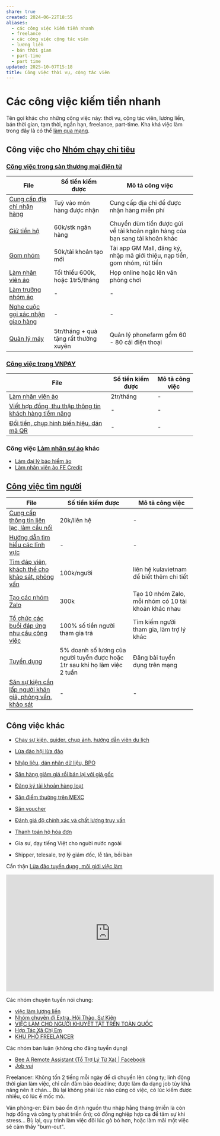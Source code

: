 ```yaml
---
share: true
created: 2024-06-22T18:55
aliases:
  - các công việc kiếm tiền nhanh
  - freelance
  - các công việc cộng tác viên
  - lương liền
  - bán thời gian
  - part-time
  - part time
updated: 2025-10-07T15:18
title: Công việc thời vụ, cộng tác viên
---
```

# Các công việc kiếm tiền nhanh
Tên gọi khác cho những công việc này: thời vụ, cộng tác viên, lương liền, bán thời gian, tạm thời, ngắn hạn, freelance, part-time. Kha khá việc làm trong đây là có thể [làm qua mạng](../../%C4%90%E1%BA%B7c%20%C4%91i%E1%BB%83m%20c%C3%B4ng%20vi%E1%BB%87c/N%C6%A1i%20l%C3%A0m%20vi%E1%BB%87c/L%C3%A0m%20qua%20m%E1%BA%A1ng.md). 

## Công việc cho [Nhóm chạy chỉ tiêu](./Nh%C3%B3m%20ch%E1%BA%A1y%20ch%E1%BB%89%20ti%C3%AAu/index.md)

###  [Công việc trong sàn thương mại điện tử](./Nh%C3%B3m%20ch%E1%BA%A1y%20ch%E1%BB%89%20ti%C3%AAu/S%C3%A0n%20th%C6%B0%C6%A1ng%20m%E1%BA%A1i%20%C4%91i%E1%BB%87n%20t%E1%BB%AD/index.md)
| File                                                                                                                                                                                        | Số tiền kiếm được                     | Mô tả công việc                                                             |
| ------------------------------------------------------------------------------------------------------------------------------------------------------------------------------------------- | ------------------------------------- | --------------------------------------------------------------------------- |
| [Cung cấp địa chỉ nhận hàng](./Nh%C3%B3m%20ch%E1%BA%A1y%20ch%E1%BB%89%20ti%C3%AAu/S%C3%A0n%20th%C6%B0%C6%A1ng%20m%E1%BA%A1i%20%C4%91i%E1%BB%87n%20t%E1%BB%AD/Cung%20c%E1%BA%A5p%20%C4%91%E1%BB%8Ba%20ch%E1%BB%89%20nh%E1%BA%ADn%20h%C3%A0ng.md)             | Tuỳ vào món hàng được nhận            | Cung cấp địa chỉ để được nhận hàng miễn phí                                 |
| [Giữ tiền hộ](./Nh%C3%B3m%20ch%E1%BA%A1y%20ch%E1%BB%89%20ti%C3%AAu/S%C3%A0n%20th%C6%B0%C6%A1ng%20m%E1%BA%A1i%20%C4%91i%E1%BB%87n%20t%E1%BB%AD/Gi%E1%BB%AF%20ti%E1%BB%81n%20h%E1%BB%99.md)                                           | 60k/stk ngân hàng                     | Chuyển dùm tiền được gửi về tài khoản ngân hàng của bạn sang tài khoản khác |
| [Gom nhóm](./Nh%C3%B3m%20ch%E1%BA%A1y%20ch%E1%BB%89%20ti%C3%AAu/S%C3%A0n%20th%C6%B0%C6%A1ng%20m%E1%BA%A1i%20%C4%91i%E1%BB%87n%20t%E1%BB%AD/Gom%20nh%C3%B3m.md)                                                 | 50k/tài khoản tạo mới                 | Tải app GM Mall, đăng ký, nhập mã giới thiệu, nạp tiền, gom nhóm, rút tiền  |
| [Làm nhân viên ảo](./Nh%C3%B3m%20ch%E1%BA%A1y%20ch%E1%BB%89%20ti%C3%AAu/S%C3%A0n%20th%C6%B0%C6%A1ng%20m%E1%BA%A1i%20%C4%91i%E1%BB%87n%20t%E1%BB%AD/L%C3%A0m%20nh%C3%A2n%20vi%C3%AAn%20%E1%BA%A3o.md)                                 | Tối thiểu 600k, hoặc 1tr5/tháng       | Họp online hoặc lên văn phòng chơi                                          |
| [Làm trưởng nhóm ảo](./Nh%C3%B3m%20ch%E1%BA%A1y%20ch%E1%BB%89%20ti%C3%AAu/S%C3%A0n%20th%C6%B0%C6%A1ng%20m%E1%BA%A1i%20%C4%91i%E1%BB%87n%20t%E1%BB%AD/L%C3%A0m%20tr%C6%B0%E1%BB%9Fng%20nh%C3%B3m%20%E1%BA%A3o.md)                             | \-                                    | \-                                                                          |
| [Nghe cuộc gọi xác nhận giao hàng](./Nh%C3%B3m%20ch%E1%BA%A1y%20ch%E1%BB%89%20ti%C3%AAu/S%C3%A0n%20th%C6%B0%C6%A1ng%20m%E1%BA%A1i%20%C4%91i%E1%BB%87n%20t%E1%BB%AD/Nghe%20cu%E1%BB%99c%20g%E1%BB%8Di%20x%C3%A1c%20nh%E1%BA%ADn%20giao%20h%C3%A0ng.md) | \-                                    | \-                                                                          |
| [Quản lý máy](./Nh%C3%B3m%20ch%E1%BA%A1y%20ch%E1%BB%89%20ti%C3%AAu/S%C3%A0n%20th%C6%B0%C6%A1ng%20m%E1%BA%A1i%20%C4%91i%E1%BB%87n%20t%E1%BB%AD/Qu%E1%BA%A3n%20l%C3%BD%20m%C3%A1y.md)                                           | 5tr/tháng + quà tặng rất thường xuyên | Quản lý phonefarm gồm 60 - 80 cái điện thoại                                |


### [Công việc trong VNPAY](./Nh%C3%B3m%20ch%E1%BA%A1y%20ch%E1%BB%89%20ti%C3%AAu/VNPAY/index.md)
| File                                                                                                                                                                                                                   | Số tiền kiếm được | Mô tả công việc |
| ---------------------------------------------------------------------------------------------------------------------------------------------------------------------------------------------------------------------- | ----------------- | --------------- |
| [Làm nhân viên ảo](./Nh%C3%B3m%20ch%E1%BA%A1y%20ch%E1%BB%89%20ti%C3%AAu/VNPAY/L%C3%A0m%20nh%C3%A2n%20vi%C3%AAn%20%E1%BA%A3o.md)                                                                             | 2tr/tháng         | \-              |
| [Viết hợp đồng, thu thập thông tin khách hàng tiềm năng](./Nh%C3%B3m%20ch%E1%BA%A1y%20ch%E1%BB%89%20ti%C3%AAu/VNPAY/Vi%E1%BA%BFt%20h%E1%BB%A3p%20%C4%91%E1%BB%93ng,%20thu%20th%E1%BA%ADp%20th%C3%B4ng%20tin%20kh%C3%A1ch%20h%C3%A0ng%20ti%E1%BB%81m%20n%C4%83ng.md) | \-                | \-              |
| [Đổi tiền, chụp hình biển hiệu, dán mã QR](./Nh%C3%B3m%20ch%E1%BA%A1y%20ch%E1%BB%89%20ti%C3%AAu/VNPAY/%C4%90%E1%BB%95i%20ti%E1%BB%81n,%20ch%E1%BB%A5p%20h%C3%ACnh%20bi%E1%BB%83n%20hi%E1%BB%87u,%20d%C3%A1n%20m%C3%A3%20QR.md)                             | \-                | \-              |


### Công việc [Làm nhân sự ảo](../../../../%F0%9F%93%90D%E1%BB%B1%20%C3%A1n/Gi%C3%BAp%20nhau%20ki%E1%BA%BFm%20ti%E1%BB%81n/Ch%E1%BA%A1y%20ch%E1%BB%89%20ti%C3%AAu%20cho%20nh%C3%A2n%20vi%C3%AAn%20c%C3%B4ng%20ty/Ch%C6%A1i%20ch%C3%ADnh%20s%C3%A1ch/L%C3%A0m%20nh%C3%A2n%20s%E1%BB%B1%20%E1%BA%A3o/index.md) khác
- [Làm đại lý bảo hiểm ảo](./Nh%C3%B3m%20ch%E1%BA%A1y%20ch%E1%BB%89%20ti%C3%AAu/L%C3%A0m%20nh%C3%A2n%20s%E1%BB%B1%20%E1%BA%A3o/B%E1%BA%A3o%20hi%E1%BB%83m/index.md)
- [Làm nhân viên ảo FE Credit](./Nh%C3%B3m%20ch%E1%BA%A1y%20ch%E1%BB%89%20ti%C3%AAu/L%C3%A0m%20nh%C3%A2n%20s%E1%BB%B1%20%E1%BA%A3o/FE%20Credit.md)

## [Công việc tìm người](./T%C3%ACm%20ng%C6%B0%E1%BB%9Di/index.md)
| File                                                                                                                                                                                                      | Số tiền kiếm được                                                           | Mô tả công việc                                      |
| --------------------------------------------------------------------------------------------------------------------------------------------------------------------------------------------------------- | --------------------------------------------------------------------------- | ---------------------------------------------------- |
| [Cung cấp thông tin liên lạc, làm cầu nối](./T%C3%ACm%20ng%C6%B0%E1%BB%9Di/Cung%20c%E1%BA%A5p%20th%C3%B4ng%20tin%20li%C3%AAn%20l%E1%BA%A1c,%20l%C3%A0m%20c%E1%BA%A7u%20n%E1%BB%91i.md)                               | 20k/liên hệ                                                                 | \-                                                   |
| [Hướng dẫn tìm hiểu các lĩnh vực](./T%C3%ACm%20ng%C6%B0%E1%BB%9Di/H%C6%B0%E1%BB%9Bng%20d%E1%BA%ABn%20t%C3%ACm%20hi%E1%BB%83u%20c%C3%A1c%20l%C4%A9nh%20v%E1%BB%B1c.md)                                                 | \-                                                                          | \-                                                   |
| [Tìm đáp viên, khách thể cho khảo sát, phỏng vấn](./T%C3%ACm%20ng%C6%B0%E1%BB%9Di/T%C3%ACm%20%C4%91%C3%A1p%20vi%C3%AAn,%20kh%C3%A1ch%20th%E1%BB%83%20cho%20kh%E1%BA%A3o%20s%C3%A1t,%20ph%E1%BB%8Fng%20v%E1%BA%A5n.md)                 | 100k/người                                                                  | liên hệ kulavietnam để biết thêm chi tiết            |
| [Tạo các nhóm Zalo](./T%C3%ACm%20ng%C6%B0%E1%BB%9Di/T%E1%BA%A1o%20c%C3%A1c%20nh%C3%B3m%20Zalo.md)                                                                             | 300k                                                                        | Tạo 10 nhóm Zalo, mỗi nhóm có 10 tài khoản khác nhau |
| [Tổ chức các buổi đáp ứng nhu cầu công việc](./T%C3%ACm%20ng%C6%B0%E1%BB%9Di/T%E1%BB%95%20ch%E1%BB%A9c%20c%C3%A1c%20bu%E1%BB%95i%20%C4%91%C3%A1p%20%E1%BB%A9ng%20nhu%20c%E1%BA%A7u%20c%C3%B4ng%20vi%E1%BB%87c.md)                           | 100% số tiền người tham gia trả                                             | Tìm kiếm người tham gia, làm trợ lý khác             |
| [Tuyển dụng](./T%C3%ACm%20ng%C6%B0%E1%BB%9Di/Tuy%E1%BB%83n%20d%E1%BB%A5ng.md)                                                                                           | 5% doanh số lương của người tuyển được hoặc 1tr  sau khi họ làm việc 2 tuần | Đăng bài tuyển dụng trên mạng                        |
| [Săn sự kiện cần lấp người khán giả, phỏng vấn, khảo sát](./T%C3%ACm%20ng%C6%B0%E1%BB%9Di/S%C4%83n%20s%E1%BB%B1%20ki%E1%BB%87n%20c%E1%BA%A7n%20l%E1%BA%A5p%20ng%C6%B0%E1%BB%9Di%20kh%C3%A1n%20gi%E1%BA%A3,%20ph%E1%BB%8Fng%20v%E1%BA%A5n,%20kh%E1%BA%A3o%20s%C3%A1t.md) | \-                                                                          | \-                                                   |


## Công việc khác
- [Chạy sự kiện, guider, chụp ảnh, hướng dẫn viên du lịch](./Ch%E1%BA%A1y%20s%E1%BB%B1%20ki%E1%BB%87n,%20guider,%20ch%E1%BB%A5p%20%E1%BA%A3nh,%20h%C6%B0%E1%BB%9Bng%20d%E1%BA%ABn%20vi%C3%AAn%20du%20l%E1%BB%8Bch.md)
- [Lừa đảo hội lừa đảo](./L%E1%BB%ABa%20%C4%91%E1%BA%A3o%20h%E1%BB%99i%20l%E1%BB%ABa%20%C4%91%E1%BA%A3o.md)
- [Nhập liệu, dán nhãn dữ liệu, BPO](./Nh%E1%BA%ADp%20li%E1%BB%87u,%20d%C3%A1n%20nh%C3%A3n%20d%E1%BB%AF%20li%E1%BB%87u,%20BPO.md)
- [Săn hàng giảm giá rồi bán lại với giá gốc](./S%C4%83n%20khuy%E1%BA%BFn%20m%C3%A3i,%20gi%E1%BA%A3m%20gi%C3%A1/S%C4%83n%20h%C3%A0ng%20gi%E1%BA%A3m%20gi%C3%A1%20r%E1%BB%93i%20b%C3%A1n%20l%E1%BA%A1i%20v%E1%BB%9Bi%20gi%C3%A1%20g%E1%BB%91c.md)
- [Đăng ký tài khoản hàng loạt](./S%C4%83n%20khuy%E1%BA%BFn%20m%C3%A3i,%20gi%E1%BA%A3m%20gi%C3%A1/%C4%90%C4%83ng%20k%C3%BD%20t%C3%A0i%20kho%E1%BA%A3n%20h%C3%A0ng%20lo%E1%BA%A1t.md)
- [Săn điểm thưởng trên MEXC](./S%C4%83n%20khuy%E1%BA%BFn%20m%C3%A3i,%20gi%E1%BA%A3m%20gi%C3%A1/S%C4%83n%20%C4%91i%E1%BB%83m%20th%C6%B0%E1%BB%9Fng%20tr%C3%AAn%20MEXC.md)
- [Săn voucher](./S%C4%83n%20khuy%E1%BA%BFn%20m%C3%A3i,%20gi%E1%BA%A3m%20gi%C3%A1/S%C4%83n%20voucher.md)
- [Đánh giá độ chính xác và chất lượng truy vấn](./%C4%90%C3%A1nh%20gi%C3%A1%20%C4%91%E1%BB%99%20ch%C3%ADnh%20x%C3%A1c%20v%C3%A0%20ch%E1%BA%A5t%20l%C6%B0%E1%BB%A3ng%20truy%20v%E1%BA%A5n.md)
- [Thanh toán hộ hóa đơn](./Thanh%20to%C3%A1n%20h%E1%BB%99%20h%C3%B3a%20%C4%91%C6%A1n.md)

- Gia sư, dạy tiếng Việt cho người nước ngoài
- Shipper, telesale, trợ lý giám đốc, lễ tân, bồi bàn

Cẩn thận [Lừa đảo tuyển dụng, môi giới việc làm](../../../C%E1%BA%A3nh%20gi%C3%A1c%20l%E1%BB%ABa%20%C4%91%E1%BA%A3o/%C4%90%C3%A1nh%20v%C3%A0o%20giao%20%C6%B0%E1%BB%9Bc%20x%C3%A3%20h%E1%BB%99i/L%E1%BB%ABa%20%C4%91%E1%BA%A3o%20tuy%E1%BB%83n%20d%E1%BB%A5ng,%20m%C3%B4i%20gi%E1%BB%9Bi%20vi%E1%BB%87c%20l%C3%A0m.md)

<iframe width="560" height="315" src="https://www.youtube.com/embed/n-L0TQr-obI?si=E97KyPTzNL2ZbEWb" title="YouTube video player" frameborder="0" allow="accelerometer; autoplay; clipboard-write; encrypted-media; gyroscope; picture-in-picture; web-share" referrerpolicy="strict-origin-when-cross-origin" allowfullscreen></iframe>

Các nhóm chuyên tuyển nói chung:
- [việc làm lương liền](https://www.facebook.com/groups/216042540029525)
- [Nhóm chuyên đi Extra, Hội Thảo, Sự Kiện](https://www.facebook.com/groups/1085777964949551)
- [VIỆC LÀM CHO NGƯỜI KHUYẾT TẬT TRÊN TOÀN QUỐC](https://www.facebook.com/groups/1332867813835604)
- [Hợp Tác Xã Chị Em](https://www.facebook.com/groups/hoptacxachiem/)
- [KHU PHỐ FREELANCER](https://www.facebook.com/groups/434928552300945) 

Các nhóm bàn luận (không cho đăng tuyển dụng)
- [Bee A Remote Assistant (Tổ Trợ Lý Từ Xa) | Facebook](https://www.facebook.com/groups/584020067067946)
- [Job vui](https://www.facebook.com/groups/818484182955661/)


[](https://www.facebook.com/groups/434928552300945/user/100006785708118/?__cft__[0]=AZVS7hBYslSjv9oqwPJIfiBvx3K9bVaObwp_6p-1RCpkY8nb5sGuihJbIzILxjpV1iw1l8uL6fJCiu6xVtbj6R-E1oLa6V1GfwQ0M0DsfedvQoP6V5yMkqJb9-dLSfcADcy5grKspKCe90CKlcWUuz9N&__tn__=R]-R)

Freelancer: Không tốn 2 tiếng mỗi ngày để di chuyển lên công ty; linh động thời gian làm việc, chỉ cần đảm bảo deadline; được làm đa dạng job tùy khả năng nên ít chán... Bù lại không phải lúc nào cũng có việc, có lúc kiếm được nhiều, có lúc ế mốc mỏ.

Văn phòng-er: Đảm bảo ổn định nguồn thu nhập hằng tháng (miễn là còn hợp đồng và công ty phát triển ổn); có đồng nghiệp hợp cạ để tâm sự khi stress... Bù lại, quy trình làm việc đôi lúc gò bó hơn, hoặc làm mãi một việc sẽ cảm thấy "burn-out".